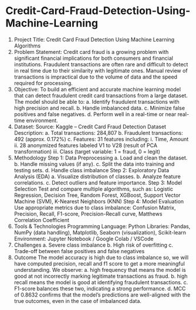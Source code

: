 # Credit-Card-Fraud-Detection-Using-Machine-Learning
 1. Project Title: Credit Card Fraud Detection Using Machine Learning Algorithms
 2. Problem Statement: Credit card fraud is a growing problem with significant financial implications for both consumers and financial institutions. Fraudulent transactions 
    are often rare and difficult to detect in real time due to their similarity with legitimate ones. Manual review of transactions is impractical due to the volume of data 
    and the speed required for processing.
 3. Objective: To build an efficient and accurate machine learning model that can detect fraudulent credit card transactions from a large dataset. The model should be able 
    to:
    a. Identify fraudulent transactions with high precision and recall.
    b. Handle imbalanced data.
    c. Minimize false positives and false negatives.
    d. Perform well in a real-time or near real-time environment.
 4. Dataset: Source: Kaggle – Credit Card Fraud Detection Dataset
    Description:
    a. Total transactions: 284,807
    b. Fraudulent transactions: 492 (approx. 0.172%)
    c. Features: 31 features including:
    i. Time, Amount
   ii. 28 anonymized features labeled V1 to V28 (result of PCA transformation)
  iii. Class (target variable: 1 = fraud, 0 = legit)
 5. Methodology
 Step 1: Data Preprocessing
    a. Load and clean the dataset.
    b. Handle missing values (if any).
    c. Split the data into training and testing sets.
    d. Handle class imbalance
 Step 2: Exploratory Data Analysis (EDA)
    a. Visualize distribution of classes.
    b. Analyze feature correlations.
    c. Detect outliers and feature importance.
 Step 3: Model Selection
 Test and compare multiple algorithms, such as: Logistic Regression, Decision Tree, Random Forest, XGBoost, Support Vector Machine (SVM), K-Nearest Neighbors (KNN)
 Step 4: Model Evaluation
 Use appropriate metrics due to class imbalance: Confusion Matrix, Precision, Recall, F1-score, Precision-Recall curve, Matthews Correlation Coefficient
 6. Tools & Technologies
 Programming Language: Python
 Libraries: Pandas, NumPy (data handling), Matplotlib, Seaborn (visualization), Scikit-learn
 Environment: Jupyter Notebook / Google Colab / VSCode
 7. Challenges
    a. Severe class imbalance
    b. High risk of overfitting
    c. Trade-off between false positives and false negatives
 8. Outcome
 The model accuracy is high due to class imbalance so, we will have computed precision, recall and f1 score to get a more meaningful understanding. We observe:
    a. high frequency that means the model is good at not incorrectly marking legitimate transactions as fraud.
    b. high recall means the model is good at identifying fraudulent transactions.
    c. F1-score balances these two, indicating a strong performance.
    d. MCC of 0.8632 confirms that the model’s predictions are well-aligned with the true outcomes, even in the case of imbalanced data.



